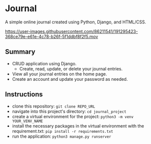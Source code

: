 # Journal
A simple online journal created using Python, Django, and HTML/CSS.



https://user-images.githubusercontent.com/86211541/191295423-368ce79e-e61e-4c78-b26f-5f1ddbf8f2f5.mov



## Summary
- CRUD application using Django.
  - Create, read, update, or delete your journal entries.
- View all your journal entries on the home page.
- Create an account and update your password as needed.

## Instructions
- clone this repository: `git clone REPO_URL`
- navigate into this project's directory: `cd journal_project`
- create a virtual environment for the project: `python3 -m venv YOUR_VENV_NAME`
- install the necessary packages in the virtual environment with the requirement.txt: `pip install -r requirements.txt`
- run the application: `python3 manage.py runserver`


